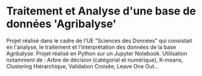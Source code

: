 # Traitement et Analyse d'une base de données 'Agribalyse' #

Projet réalisé dans le cadre de l'UE "Sciences des Données" qui consistait en l'analyse, le traitement et l'interprétation des données de la base Agribalyse. Projet réalisé en Python sur un Jupyter Notebook. Utilisation notamment de : Arbre de décision (catégoriel et numérique), K-means, Clustering Hiérarchique, Validation Croisée, Leave One Out...
